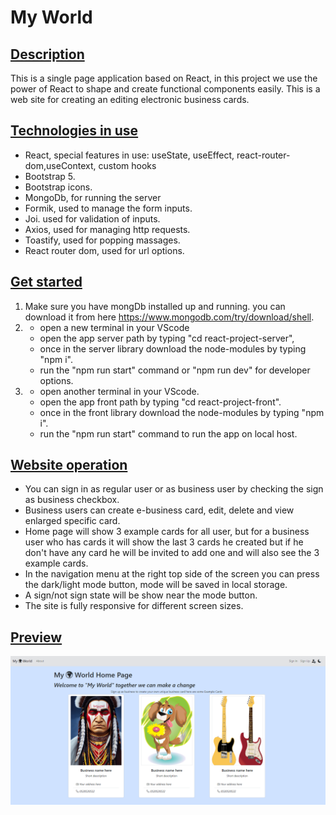 # My World

## <u>Description</u>

This is a single page application based on React, in this project we use the power of React to shape and create functional components easily.
This is a web site for creating an editing electronic business cards.

## <u>Technologies in use</u>

- React, special features in use: useState, useEffect, react-router-dom,useContext, custom hooks
- Bootstrap 5.
- Bootstrap icons.
- MongoDb, for running the server
- Formik, used to manage the form inputs.
- Joi. used for validation of inputs.
- Axios, used for managing http requests.
- Toastify, used for popping massages.
- React router dom, used for url options.

## <u>Get started</u>

1. Make sure you have mongDb installed up and running. you can download it from here https://www.mongodb.com/try/download/shell.
1. - open a new terminal in your VScode
   - open the app server path by typing "cd react-project-server",
   - once in the server library download the node-modules by typing "npm i".
   - run the "npm run start" command or "npm run dev" for developer options.
1. - open another terminal in your VScode.
   - open the app front path by typing "cd react-project-front".
   - once in the front library download the node-modules by typing "npm i".
    - run the "npm run start" command to run the app on local host.

## <u>Website operation</u>

- You can sign in as regular user or as business user by checking the sign as business checkbox.
- Business users can create e-business card, edit, delete and view enlarged specific card.
- Home page will show 3 example cards for all user, but for a business user who has cards it will show the last 3 cards he created but if he don't have any card he will be invited to add one and will also see the 3 example cards.
- In the navigation menu at the right top side of the screen you can press the dark/light mode button, mode will be saved in local storage.
- A sign/not sign state will be show near the mode button.
- The site is fully responsive for different screen sizes.

## <u>Preview</u>
![web site preview image](image.png)
